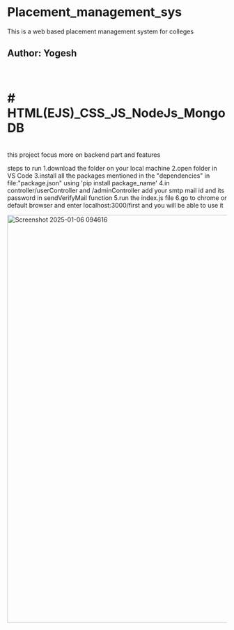 # Placement_management_sys<br>
This is a web based placement management system for colleges<br>
<h2>Author: Yogesh</h2><br>
<h1># HTML(EJS)_CSS_JS_NodeJs_MongoDB</h1><br>
this project focus more on backend part and features 


steps to run
1.download the folder on your local machine 
2.open folder in VS Code 
3.install all the packages mentioned in the "dependencies" in  file:"package.json" using 'pip install package_name'
4.in controller/userController and /adminController add your smtp mail id and its password in sendVerifyMail function
5.run the index.js file 
6.go to chrome or default browser and enter localhost:3000/first
and you will be able to use it 

<img width="936" alt="Screenshot 2025-01-06 094616" src="https://github.com/user-attachments/assets/28e871a7-55c6-4b49-9971-716c88b2d8d6" />

